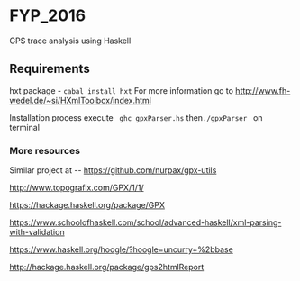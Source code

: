 # FYP_2016
GPS trace analysis using Haskell

## Requirements
hxt package - ```cabal install hxt```
For more information go to http://www.fh-wedel.de/~si/HXmlToolbox/index.html

Installation process
execute ``` ghc gpxParser.hs```  then```./gpxParser ``` on terminal

### More resources
Similar project at -- https://github.com/nurpax/gpx-utils

http://www.topografix.com/GPX/1/1/

https://hackage.haskell.org/package/GPX

https://www.schoolofhaskell.com/school/advanced-haskell/xml-parsing-with-validation

https://www.haskell.org/hoogle/?hoogle=uncurry+%2bbase

http://hackage.haskell.org/package/gps2htmlReport
